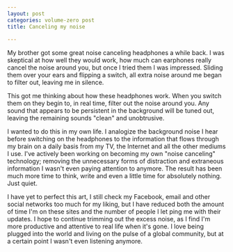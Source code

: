 ```yaml
---
layout: post
categories: volume-zero post
title: Canceling my noise
 
---
```



My brother got some great noise canceling headphones a while back. I was skeptical at how well they would work, how much can earphones really cancel the noise around you, but once I tried them I was impressed. Sliding them over your ears and flipping a switch, all extra noise around me began to filter out, leaving me in silence.

This got me thinking about how these headphones work. When you switch them on they begin to, in real time, filter out the noise around you. Any sound that appears to be persistent in the background will be tuned out, leaving the remaining sounds "clean" and unobtrusive.

I wanted to do this in my own life. I analogize the background noise I hear before switching on the headphones to the information that flows through my brain on a daily basis from my TV, the Internet and all the other mediums I use. I've actively been working on becoming my own "noise canceling" technology; removing the unnecessary forms of distraction and extraneous information I wasn't even paying attention to anymore. The result has been much more time to think, write and even a little time for absolutely nothing. Just quiet.

I have yet to perfect this art, I still check my Facebook, email and other social networks too much for my liking, but I have reduced both the amount of time I'm on these sites and the number of people I let ping me with their updates. I hope to continue trimming out the excess noise, as I find I'm more productive and attentive to real life when it's gone. I love being plugged into the world and living on the pulse of a global community, but at a certain point I wasn't even listening anymore.
